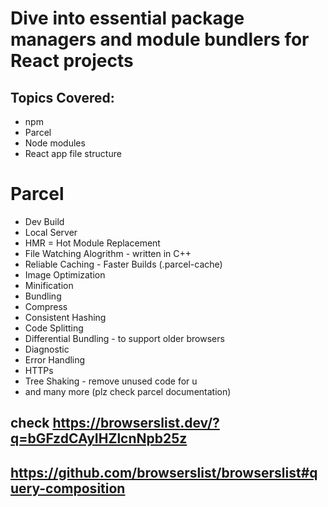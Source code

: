 # Dive into essential package managers and module bundlers for React projects

## Topics Covered:
- npm
- Parcel
- Node modules
- React app file structure



# Parcel
- Dev Build
- Local Server
- HMR = Hot Module Replacement
- File Watching Alogrithm - written in C++
- Reliable Caching - Faster Builds (.parcel-cache)
- Image Optimization
- Minification
- Bundling
- Compress
- Consistent Hashing
- Code Splitting
- Differential Bundling - to support older browsers
- Diagnostic
- Error Handling
- HTTPs
- Tree Shaking - remove unused code for u
- and many more (plz check parcel documentation) 

## check https://browserslist.dev/?q=bGFzdCAyIHZlcnNpb25z

## https://github.com/browserslist/browserslist#query-composition